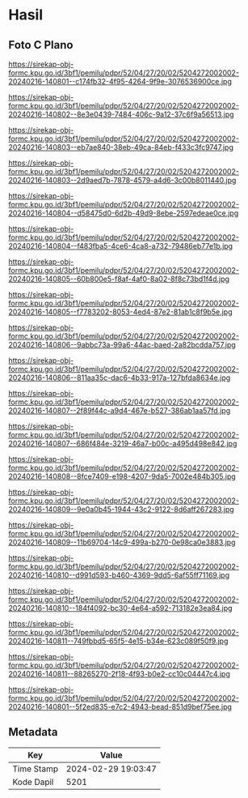 # Hasil

## Foto C Plano

https://sirekap-obj-formc.kpu.go.id/3bf1/pemilu/pdpr/52/04/27/20/02/5204272002002-20240216-140801--c174fb32-4f95-4264-9f9e-3076536900ce.jpg

https://sirekap-obj-formc.kpu.go.id/3bf1/pemilu/pdpr/52/04/27/20/02/5204272002002-20240216-140802--8e3e0439-7484-406c-9a12-37c6f9a56513.jpg

https://sirekap-obj-formc.kpu.go.id/3bf1/pemilu/pdpr/52/04/27/20/02/5204272002002-20240216-140803--eb7ae840-38eb-49ca-84eb-f433c3fc9747.jpg

https://sirekap-obj-formc.kpu.go.id/3bf1/pemilu/pdpr/52/04/27/20/02/5204272002002-20240216-140803--2d9aed7b-7878-4579-a4d6-3c00b8011440.jpg

https://sirekap-obj-formc.kpu.go.id/3bf1/pemilu/pdpr/52/04/27/20/02/5204272002002-20240216-140804--d58475d0-6d2b-49d9-8ebe-2597edeae0ce.jpg

https://sirekap-obj-formc.kpu.go.id/3bf1/pemilu/pdpr/52/04/27/20/02/5204272002002-20240216-140804--f483fba5-4ce6-4ca8-a732-79486eb77e1b.jpg

https://sirekap-obj-formc.kpu.go.id/3bf1/pemilu/pdpr/52/04/27/20/02/5204272002002-20240216-140805--60b800e5-f8af-4af0-8a02-8f8c73bd1f4d.jpg

https://sirekap-obj-formc.kpu.go.id/3bf1/pemilu/pdpr/52/04/27/20/02/5204272002002-20240216-140805--f7783202-8053-4ed4-87e2-81ab1c8f9b5e.jpg

https://sirekap-obj-formc.kpu.go.id/3bf1/pemilu/pdpr/52/04/27/20/02/5204272002002-20240216-140806--9abbc73a-99a6-44ac-baed-2a82bcdda757.jpg

https://sirekap-obj-formc.kpu.go.id/3bf1/pemilu/pdpr/52/04/27/20/02/5204272002002-20240216-140806--811aa35c-dac6-4b33-917a-127bfda8634e.jpg

https://sirekap-obj-formc.kpu.go.id/3bf1/pemilu/pdpr/52/04/27/20/02/5204272002002-20240216-140807--2f89f44c-a9d4-467e-b527-386ab1aa57fd.jpg

https://sirekap-obj-formc.kpu.go.id/3bf1/pemilu/pdpr/52/04/27/20/02/5204272002002-20240216-140807--686f484e-3219-46a7-b00c-a495d498e842.jpg

https://sirekap-obj-formc.kpu.go.id/3bf1/pemilu/pdpr/52/04/27/20/02/5204272002002-20240216-140808--8fce7409-e198-4207-9da5-7002e484b305.jpg

https://sirekap-obj-formc.kpu.go.id/3bf1/pemilu/pdpr/52/04/27/20/02/5204272002002-20240216-140809--9e0a0b45-1944-43c2-9122-8d6aff267283.jpg

https://sirekap-obj-formc.kpu.go.id/3bf1/pemilu/pdpr/52/04/27/20/02/5204272002002-20240216-140809--11b69704-14c9-499a-b270-0e98ca0e3883.jpg

https://sirekap-obj-formc.kpu.go.id/3bf1/pemilu/pdpr/52/04/27/20/02/5204272002002-20240216-140810--d991d593-b460-4369-9dd5-6af55ff71169.jpg

https://sirekap-obj-formc.kpu.go.id/3bf1/pemilu/pdpr/52/04/27/20/02/5204272002002-20240216-140810--184f4092-bc30-4e64-a592-713182e3ea84.jpg

https://sirekap-obj-formc.kpu.go.id/3bf1/pemilu/pdpr/52/04/27/20/02/5204272002002-20240216-140811--749fbbd5-65f5-4e15-b34e-623c089f50f9.jpg

https://sirekap-obj-formc.kpu.go.id/3bf1/pemilu/pdpr/52/04/27/20/02/5204272002002-20240216-140811--88265270-2f18-4f93-b0e2-cc10c04447c4.jpg

https://sirekap-obj-formc.kpu.go.id/3bf1/pemilu/pdpr/52/04/27/20/02/5204272002002-20240216-140801--5f2ed835-e7c2-4943-bead-851d9bef75ee.jpg


## Metadata

| Key        | Value               |
| ---------- | ------------------- |
| Time Stamp | 2024-02-29 19:03:47 |
| Kode Dapil | 5201                |



